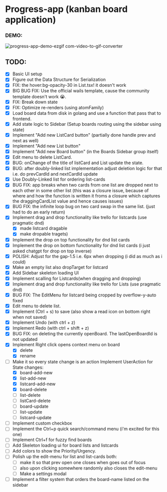 # Progress-app (kanban board application)

### DEMO:

![progress-app-demo-ezgif com-video-to-gif-converter](https://github.com/user-attachments/assets/0ff33df3-0f4a-47fd-af4b-726583540896)

## TODO:

- [x] Basic UI setup
- [x] Figure out the Data Structure for Serialization
- [x] FIX: the hover:bg-opacity-30 in List.tsx! it doesn't work
- [x] BIG BUG FIX: Use the official wails template, cause the community template doesn't work 😭.
- [x] FIX: Break down state
- [x] FIX: Optimize re-renders (using atomFamily)
- [x] Load board data from disk in golang and use a function that pass that to frontend.
- [x] Add state logic to Sidebar (Setup boards routing using the sidebar using state)
- [x] Implement "Add new ListCard button" (partially done handle prev and next as well)
- [x] Implement "Add new List button"
- [x] Implement "Add new Board button" (in the Boards Sidebar group itself)
- [x] Edit menu to delete ListCard.
- [x] BUG: onChange of the title of listCard and List update the state.
- [x] BUG: after doubly-linked list implementation adjust deletion logic for that i.e. do prevCardId and nextCardId update
- [x] Use Doubly-Linked list for ordering list-cards
- [x] BUG FIX: app breaks when two cards from one list are dropped next to each other in some other list
      (this was a closure issue, because of where and how the function is written it froms a closure which
      captures the draggingCardList value and hence causes issues)
- [x] BUG FIX: the infinite loop bug on two card swap in the same list. (just had to do an early return)
- [x] Implement drag and drop functionality like trello for listcards (use pragmatic dnd)
  - [x] made listcard dragable
  - [x] make dropable tragets)
- [x] Implement the drop on top functionality for dnd list cards
- [x] Implement the drop on bottom functionality for dnd list cards (i just asked chatgpt for drop on top inverse)
- [x] POLISH: Adjust for the gap-1.5 i.e. 6px when dropping (i did as much as i could)
- [x] Make an empty list also dropTarget for listcard
- [x] Add Sidebar skeleton loading UI
- [x] Implement scalling for Listcards(when dragging and dropping)
- [x] Implement drag and drop functionality like trello for Lists (use pragmatic dnd)
- [x] BUG FIX: The EditMenu for listcard being cropped by overflow-y-auto fixed
- [x] Edit menu to delete list.
- [x] Implement (Ctrl + s) to save (also show a read icon on bottom right when not saved)
- [x] Implement Undo (with ctrl + z)
- [x] Implement Redo (with ctrl + shift + z)
- [x] BUG FIX: on deleting the currently openBoard. The lastOpenBoardId is not updated
- [x] Implement Right click opens context menu on board
  - [x] delete
  - [x] rename

- [ ] Make it so every state change is an action Implement UserAction for State changes:
  - [x] board-add-new
  - [x] list-add-new
  - [x] listcard-add-new
  - [x] board-delete
  - [ ] list-delete
  - [ ] listCard-delete
  - [ ] board-update
  - [ ] list-update
  - [ ] listcard-update

- [ ] Implement custom checkbox
- [ ] Implement the Ctrl+p quick search/command menu (i'm excited for this one)
- [ ] Implement Ctrl+f for fuzzy find boards
- [ ] Add Skeleton loading ui for board lists and listcards
- [ ] Add colors to show the Priority/Urgency.
- [ ] Polish up the edit-menu for list and list-cards both:
  - [ ] make it so that prev open one closes when goes out of focus
  - [ ] also upon clicking somewhere randomly also closes the edit-menu
  - [ ] Make a settings modal
- [ ] Implement a filter system that orders the board-name listed on the sidebar

